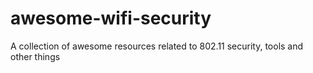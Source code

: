 # awesome-wifi-security
A collection of awesome resources related to 802.11 security, tools and other things 
